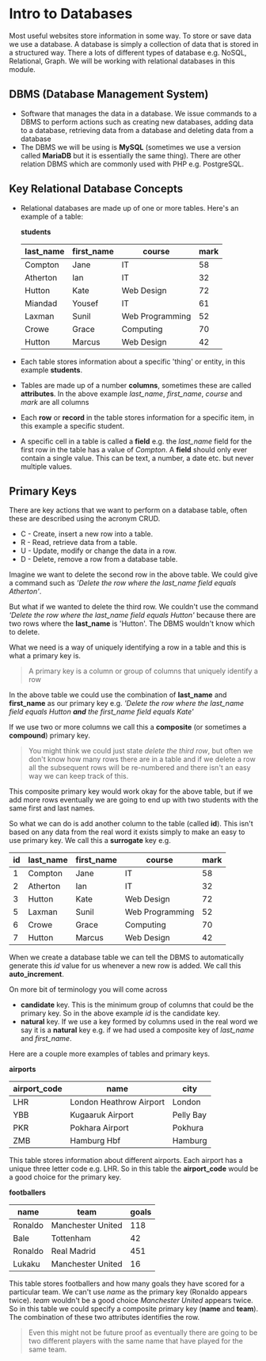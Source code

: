 # Intro to Databases
Most useful websites store information in some way. To store or save data we use a database.
A database is simply a collection of data that is stored in a structured way. There a lots of different types of database e.g. NoSQL, Relational, Graph. We will be working with relational databases in this module.

## DBMS (Database Management System)
* Software that manages the data in a database. We issue commands to a DBMS to perform actions such as creating new databases, adding data to a database, retrieving data from a database and deleting data from a database
* The DBMS we will be using is **MySQL** (sometimes we use a version called **MariaDB** but it is essentially the same thing). There are other relation DBMS which are commonly used with PHP e.g. PostgreSQL.

## Key Relational Database Concepts
* Relational databases are made up of one or more tables. Here's an example of a table:

  **students**

  | last_name | first_name | course          | mark |
  |-----------|------------|-----------------|------|
  | Compton   | Jane       | IT              | 58   |
  | Atherton  | Ian        | IT              | 32   |
  | Hutton    | Kate       | Web Design      | 72   |
  | Miandad   | Yousef     | IT              | 61   |
  | Laxman    | Sunil      | Web Programming | 52   |
  | Crowe     | Grace      | Computing       | 70   |
  | Hutton    | Marcus     | Web Design      | 42   |

* Each table stores information about a specific 'thing' or entity, in this example **students**.
* Tables are made up of a number **columns**, sometimes these are called **attributes**. In the above example *last_name*, *first_name*, *course* and *mark* are all columns
* Each **row** or **record** in the table stores information for a specific item, in this example a specific student.
* A specific cell in a table is called a **field** e.g. the *last_name* field for the first row in the table has a value of *Compton*. A **field** should only ever contain a single value. This can be text, a number, a date etc. but never multiple values.

## Primary Keys
There are key actions that we want to perform on a database table, often these are described using the acronym CRUD.
* C - Create, insert a new row into a table.
* R - Read, retrieve data from a table.
* U - Update, modify or change the data in a row.
* D - Delete, remove a row from a database table.

Imagine we want to delete the second row in the above table. We could give a command such as *'Delete the row where the last_name field equals Atherton'*.

But what if we wanted to delete the third row. We couldn't use the command *'Delete the row where the last_name field equals Hutton'* because there are two rows where the **last_name** is 'Hutton'. The DBMS wouldn't know which to delete.

What we need is a way of uniquely identifying a row in a table and this is what a primary key is.

> A primary key is a column or group of columns that uniquely identify a row

In the above table we could use the combination of **last_name** and **first_name** as our primary key e.g. *'Delete the row where the last_name field equals Hutton **and** the first_name field equals Kate'*

If we use two or more columns we call this a **composite** (or sometimes a **compound**) primary key.

> You might think we could just state *delete the third row*, but often we don't know how many rows there are in a table and if we delete a row all the subsequent rows will be re-numbered and there isn't an easy way we can keep track of this.

This composite primary key would work okay for the above table, but if we add more rows eventually we are going to end up with two students with the same first and last names.  

So what we can do is add another column to the table (called **id**). This isn't based on any data from the real word it exists simply to make an easy to use primary key. We call this a **surrogate** key e.g.

| id | last_name | first_name | course          | mark |
|----|-----------|------------|-----------------|------|
| 1  | Compton   | Jane       | IT              | 58   |
| 2  | Atherton  | Ian        | IT              | 32   |
| 3  | Hutton    | Kate       | Web Design      | 72   |
| 5  | Laxman    | Sunil      | Web Programming | 52   |
| 6  | Crowe     | Grace      | Computing       | 70   |
| 7  | Hutton    | Marcus     | Web Design      | 42   |

When we create a database table we can tell the DBMS to automatically generate this *id* value for us whenever a new row is added. We call this **auto_increment**.

On more bit of terminology you will come across
*  **candidate** key. This is the minimum group of columns that could be the primary key. So in the above example *id* is the candidate key.
* **natural** key. If we use a key formed by columns used in the real word we say it is a **natural** key e.g. if we had used a composite key of *last_name* and *first_name*.

Here are a couple more examples of tables and primary keys.

**airports**

| airport_code | name                    | city      |
|--------------|-------------------------|-----------|
| LHR          | London Heathrow Airport | London    |
| YBB          | Kugaaruk Airport        | Pelly Bay |
| PKR          | Pokhara Airport         | Pokhura   |
| ZMB          | Hamburg Hbf             | Hamburg   |

This table stores information about different airports. Each airport has a unique three letter code e.g. LHR. So in this table the **airport_code** would be a good choice for the primary key.

**footballers**

| name | team              | goals |
|------------|-------------------|-------|
| Ronaldo    | Manchester United | 118   |
| Bale       | Tottenham         | 42    |
| Ronaldo    | Real Madrid       | 451   |
| Lukaku     | Manchester United | 16    |

This table stores footballers and how many goals they have scored for a particular team. We can't use *name* as the primary key (Ronaldo appears twice). *team* wouldn't be a good choice *Manchester United* appears twice. So in this table we could specify a composite primary key (**name** and **team**). The combination of these two attributes identifies the row.
> Even this might not be future proof as eventually there are going to be two different players with the same name that have played for the same team.
